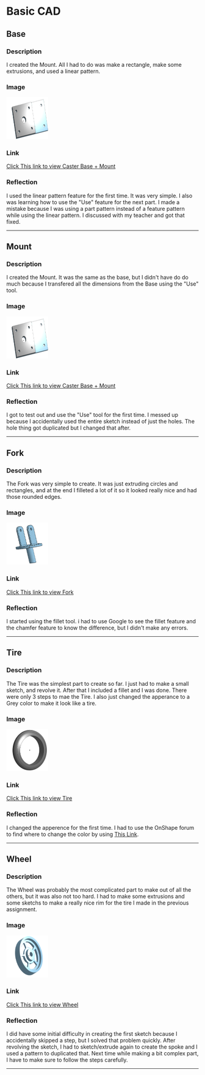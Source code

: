 # Basic CAD


## Base

### Description

I created the Mount. All I had to do was make a rectangle, make some extrusions, and used a linear pattern.

### Image

<img src="Caster-Images/Base-Mount.png" alt="Base-Mount" width="110" height="110">

### Link

[Click This link to view Caster Base + Mount](https://cvilleschools.onshape.com/documents/30f599c68d1a623d378a571f/w/de6902057127ae29103d8afc/e/022da94a1ce20d239f99b214)

### Reflection

I used the linear pattern feature for the first time. It was very simple. I also was learning how to use the "Use" feature for the next part. I made a mistake because I was using a part pattern instead of a feature pattern while using the linear pattern. I discussed with my teacher and got that fixed.

---

## Mount

### Description

I created the Mount. It was the same as the base, but I didn't have do do much because I transfered all the dimensions from the Base using the "Use" tool.
### Image

<img src="Caster-Images/Base-Mount.png" alt="Base-Mount" width="110" height="110">

### Link

[Click This link to view Caster Base + Mount](https://cvilleschools.onshape.com/documents/30f599c68d1a623d378a571f/w/de6902057127ae29103d8afc/e/022da94a1ce20d239f99b214)

### Reflection

I got to test out and use the "Use" tool for the first time. I messed up because I accidentally used the entire sketch instead of just the holes. The hole thing got duplicated but I changed that after.

---

## Fork

### Description

The Fork was very simple to create. It was just extruding circles and rectangles, and at the end I filleted a lot of it so it looked really nice and had those rounded edges.

### Image

<img src="Caster-Images/Fork.png" alt="Fork" width="110" height="110">

### Link

[Click This link to view Fork](https://cvilleschools.onshape.com/documents/30f599c68d1a623d378a571f/w/de6902057127ae29103d8afc/e/2ca0eab6df75f58b86dc4f2d)

### Reflection

I started using the fillet tool. i had to use Google to see the fillet feature and the chamfer feature to know the difference, but I didn't make any errors.

---

## Tire

### Description

The Tire was the simplest part to create so far. I just had to make a small sketch, and revolve it. After that I included a fillet and I was done. There were only 3 steps to mae the Tire. I also just changed the apperance to a Grey color to make it look like a tire.

### Image

<img src="Caster-Images/Tire.png" alt="Tire" width="110" height="110">

### Link

[Click This link to view Tire](https://cvilleschools.onshape.com/documents/30f599c68d1a623d378a571f/w/de6902057127ae29103d8afc/e/ed003e8ebd534ca374608d4f)

### Reflection

I changed the apperence for the first time. I had to use the OnShape forum to find where to change the color by using [This Link](https://forum.onshape.com/discussion/5/id-like-to-be-able-to-change-the-color-of-parts-in-my-model).

---

## Wheel

### Description

The Wheel was probably the most complicated part to make out of all the others, but it was also not too hard. I had to make some extrusions and some sketchs to make a really nice rim for the tire I made in the previous assignment.

### Image

<img src="Caster-Images/Wheel.png" alt="Wheel" width="110" height="110">

### Link

[Click This link to view Wheel](https://cvilleschools.onshape.com/documents/30f599c68d1a623d378a571f/w/de6902057127ae29103d8afc/e/7533e7b0779816ec0754e851)

### Reflection

I did have some initial difficulty in creating the first sketch because I accidentally skipped a step, but I solved that problem quickly. After revolving the sketch, I had to sketch/extrude again to create the spoke and I used a pattern to duplicated that. Next time while making a bit complex part, I have to make sure to follow the steps carefully.

---


